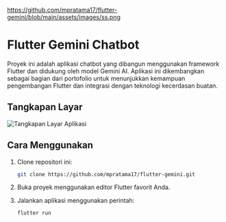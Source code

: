 https://github.com/mpratama17/flutter-gemini/blob/main/assets/images/ss.png

# Flutter Gemini Chatbot

Proyek ini adalah aplikasi chatbot yang dibangun menggunakan framework Flutter dan didukung oleh model Gemini AI. Aplikasi ini dikembangkan sebagai bagian dari portofolio untuk menunjukkan kemampuan pengembangan Flutter dan integrasi dengan teknologi kecerdasan buatan.

## Tangkapan Layar

![Tangkapan Layar Aplikasi](https://github.com/mpratama17/flutter-gemini/blob/main/assets/images/ss.png?raw=true&width=200)

## Cara Menggunakan

1. Clone repositori ini:

   ```bash
   git clone https://github.com/mpratama17/flutter-gemini.git
2. Buka proyek menggunakan editor Flutter favorit Anda.

3. Jalankan aplikasi menggunakan perintah:
   ```bash
   flutter run

